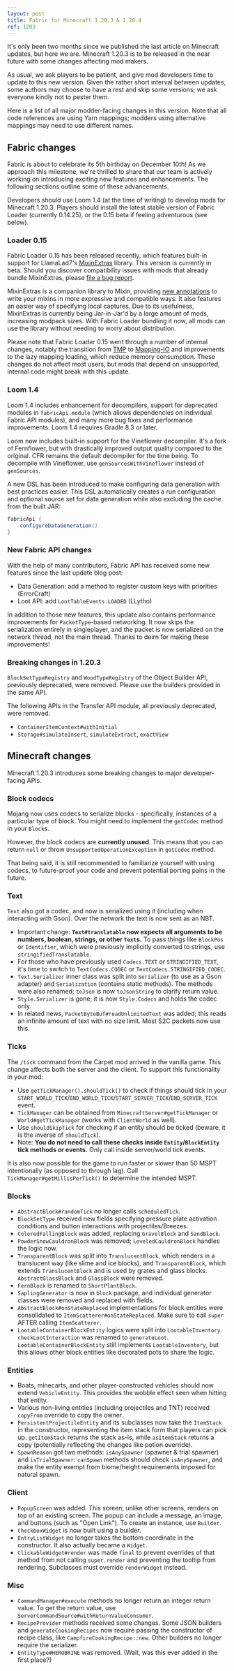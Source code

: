 ```yaml
---
layout: post
title: Fabric for Minecraft 1.20.3 & 1.20.4
ref: 1203
---
```

It's only been two months since we published the last article on Minecraft updates, but here we are. Minecraft 1.20.3 is to be released in the near future with some changes affecting mod makers.

As usual, we ask players to be patient, and give mod developers time to update to this new version. Given the rather short interval between updates, some authors may choose to have a rest and skip some versions; we ask everyone kindly not to pester them.

Here is a list of all major modder-facing changes in this version. Note that all code references are using Yarn mappings; modders using alternative mappings may need to use different names.

## Fabric changes
Fabric is about to celebrate its 5th birthday on December 10th! As we approach this milestone, we're thrilled to share that our team is actively working on introducing exciting new features and enhancements. The following sections outline some of these advancements.

Developers should use Loom 1.4 (at the time of writing) to develop mods for Minecraft 1.20.3. Players should install the latest stable version of Fabric Loader (currently 0.14.25), or the 0.15 beta if feeling adventurous (see below).

### Loader 0.15
Fabric Loader 0.15 has been released recently, which features built-in support for LlamaLad7's [MixinExtras](https://github.com/LlamaLad7/MixinExtras) library. This version is currently in beta. Should you discover compatibility issues with mods that already bundle MixinExtras, please [file a bug report](https://github.com/FabricMC/fabric-loader/issues).

MixinExtras is a companion library to Mixin, providing [new annotations](https://github.com/LlamaLad7/MixinExtras/wiki) to write your mixins in more expressive and compatible ways. It also features an easier way of specifying local captures. Due to its usefulness, MixinExtras is currently being Jar-in-Jar'd by a large amount of mods, increasing modpack sizes. With Fabric Loader bundling it now, all mods can use the library without needing to worry about distribution.

Please note that Fabric Loader 0.15 went through a number of internal changes, notably the transition from [TMP](https://github.com/FabricMC/tiny-mappings-parser) to [Mapping-IO](https://github.com/FabricMC/mapping-io) and improvements to the lazy mapping loading, which reduce memory consumption. These changes do not affect most users, but mods that depend on unsupported, internal code might break with this update.

### Loom 1.4
Loom 1.4 includes enhancement for decompilers, support for deprecated modules in `fabricApi.module` (which allows dependencies on individual Fabric API modules), and many more bug fixes and performance improvements. Loom 1.4 requires Gradle 8.3 or later.

Loom now includes built-in support for the Vineflower decompiler. It's a fork of Fernflower, but with drastically improved output quality compared to the original. CFR remains the default decompiler for the time being. To decompile with Vineflower, use `genSourcesWithVineflower` instead of `genSources`.

A new DSL has been introduced to make configuring data generation with best practices easier. This DSL automatically creates a run configuration and optional source set for data generation while also excluding the cache from the built JAR:

```gradle
fabricApi {
    configureDataGeneration()
}
```

### New Fabric API changes
With the help of many contributors, Fabric API has received some new features since the last update blog post:

- Data Generation: add a method to register custom keys with priorities (ErrorCraft) <!-- added after the blogpost, before 1.20.2 release -->
- Loot API: add `LootTableEvents.LOADED` (LLytho)

In addition to those new features, this update also contains performance improvements for `PacketType`-based networking. It now skips the serialization entirely in singleplayer, and the packet is now serialized on the network thread, not the main thread. Thanks to deirn for making these improvements!

### Breaking changes in 1.20.3
`BlockSetTypeRegistry` and `WoodTypeRegistry` of the Object Builder API, previously deprecated, were removed. Please use the builders provided in the same API.

The following APIs in the Transfer API module, all previously deprecated, were removed.

- `ContainerItemContext#withInitial`
- `Storage#simulateInsert`, `simulateExtract`, `exactView`

## Minecraft changes
Minecraft 1.20.3 introduces some breaking changes to major developer-facing APIs.

### Block codecs
Mojang now uses codecs to serialize blocks - specifically, instances of a particular type of block. You might need to implement the `getCodec` method in your `Block`s.

However, the block codecs are **currently unused**. This means that you can return `null` or throw `UnsupportedOperationException` in `getCodec` method. 

That being said, it is still recommended to familiarize yourself with using codecs, to future-proof your code and prevent potential porting pains in the future.

### Text
`Text` also got a codec, and now is serialized using it (including when interacting with Gson). Over the network the text is now sent as an NBT.

- Important change: **`Text#translatable` now expects all arguments to be numbers, boolean, strings, or other `Text`s.** To pass things like `BlockPos` or `Identifier`, which were previously implicitly converted to strings, use `stringifiedTranslatable`.
- For those who have previously used `Codecs.TEXT` or `STRINGIFIED_TEXT`, it's time to switch to `TextCodecs.CODEC` or `TextCodecs.STRINGIFIED_CODEC`.
- `Text.Serializer` inner class was split into `Serializer` (to use as a Gson adapter) and `Serialization` (contains static methods). The methods were also renamed; `toJson` is now `toJsonString` to clarify return value.
- `Style.Serializer` is gone; it is now `Style.Codecs` and holds the codec only.
- In related news, `PacketByteBuf#readUnlimitedText` was added; this reads an infinite amount of text with no size limit. Most S2C packets now use this.

### Ticks
The `/tick` command from the Carpet mod arrived in the vanilla game. This change affects both the server and the client. To support this functionality in your mod:

- Use `getTickManager().shouldTick()` to check if things should tick in your `START_WORLD_TICK`/`END_WORLD_TICK`/`START_SERVER_TICK`/`END_SERVER_TICK` event.
- `TickManager` can be obtained from `MinecraftServer#getTickManager` or `World#getTickManager` (works with `ClientWorld` as well).
- Use `shouldSkipTick` for checking if an entity should be ticked (beware, it is the inverse of `shouldTick`).
- Note: **You do not need to call these checks inside `Entity`/`BlockEntity` tick methods or events.** Only call inside server/world tick events.

It is also now possible for the game to run faster or slower than 50 MSPT intentionally (as opposed to through lag). Call `TickManager#getMillisPerTick()` to determine the intended MSPT.

### Blocks
- `AbstractBlock#randomTick` no longer calls `scheduledTick`.
- `BlockSetType` received new fields specifying pressure plate activation conditions and button interactions with projectiles/Breezes.
- `ColoredFallingBlock` was added, replacing `GravelBlock` and `SandBlock`.
- `PowderSnowCauldronBlock` was removed; `LeveledCauldronBlock` handles the logic now.
- `TransparentBlock` was split into `TranslucentBlock`, which renders in a translucent way (like slime and ice blocks), and `TransparentBlock`, which extends `TranslucentBlock` and is used by grates and glass blocks. `AbstractGlassBlock` and `GlassBlock` were removed.
- `FernBlock` is renamed to `ShortPlantBlock`.
- `SaplingGenerator` is now in `block` package, and individual generator classes were removed and replaced with fields.
- `AbstractBlock#onStateReplaced` implementations for block entities were consolidated to `ItemScatterer#onStateReplaced`. Make sure to call `super` AFTER calling `ItemScatterer`.
- `LootableContainerBlockEntity` logics were split into `LootableInventory`. `checkLootInteraction` was renamed to `generateLoot`. `LootableContainerBlockEntity` still implements `LootableInventory`, but this allows other block entities like decorated pots to share the logic.

### Entities
- Boats, minecarts, and other player-constructed vehicles should now extend `VehicleEntity`. This provides the wobble effect seen when hitting that entity.
- Various non-living entities (including projectiles and TNT) received `copyFrom` override to copy the owner.
- `PersistentProjectileEntity` and its subclasses now take the `ItemStack` in the constructor, representing the item stack form that players can pick up. `getItemStack` returns the stack as-is, while `asItemStack` returns a copy (potentially reflecting the changes like potion override).
- `SpawnReason` got two methods: `isAnySpawner` (spawner & trial spawner) and `isTrialSpawner`. `canSpawn` methods should check `isAnySpawner`, and make the entity exempt from biome/height requirements imposed for natural spawn.

### Client
- `PopupScreen` was added. This screen, unlike other screens, renders on top of an existing screen. The popup can include a message, an image, and buttons (such as "Open Link"). To create an instance, use `Builder`.
- `CheckboxWidget` is now built using a builder.
- `EntryListWidget` no longer takes the bottom coordinate in the constructor. It also actually became a `Widget`.
- `ClickableWidget#render` was made `final` to prevent overrides of that method from not calling `super.render` and preventing the tooltip from rendering. Subclasses must override `renderWidget` instead.

### Misc
- `CommandManager#execute` methods no longer return an integer return value. To get the return value, use `ServerCommandSource#withReturnValueConsumer`.
- `RecipeProvider` methods received some changes. Some JSON builders and `generateCookingRecipes` now require passing the constructor of recipe class, like `CampfireCookingRecipe::new`. Other builders no longer require the serializer.
- `EntityType#HEROBRINE` was removed. (Wait, was this ever added in the first place?)
